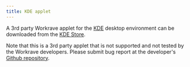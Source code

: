 ```yaml
---
title: KDE applet
---
```


A 3rd party Workrave applet for the [KDE](https://kde.org/) desktop environment can be downloaded from the [KDE Store](https://store.kde.org/p/1384066/).

Note that this is a 3rd party applet that is not supported and not tested by the Workrave developers.
Please submit bug report at the developer's [Github repository](https://github.com/wojnilowicz/workrave-applet).
